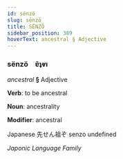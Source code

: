 ```yaml
---
id: sënzö
slug: sënzö
title: SËNZÖ
sidebar_position: 389
hoverText: ancestral § Adjective
---
```


### sënzö&emsp;<span kind="abugida">ɐ̃ʇⱴı</span>

*ancestral* **§** Adjective

**Verb**: to be ancestral

**Noun**: ancestrality

**Modifier**: ancestral

Japanese 先せん祖ぞ senzo undefined

*Japonic Language Family*